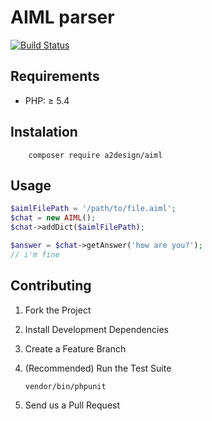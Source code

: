 # AIML parser

[![Build Status](https://travis-ci.org/a2design-inc/AIML.svg?branch=master)](https://travis-ci.org/a2design-inc/AIML)

## Requirements

* PHP: ≥ 5.4

## Instalation

```
    composer require a2design/aiml
```


## Usage

```php
$aimlFilePath = '/path/to/file.aiml';
$chat = new AIML();
$chat->addDict($aimlFilePath);

$answer = $chat->getAnswer('how are you?');
// i'm fine
```

## Contributing

1. Fork the Project

2. Install Development Dependencies

3. Create a Feature Branch

4. (Recommended) Run the Test Suite

    ``` sh
    vendor/bin/phpunit
    ```

5. Send us a Pull Request
